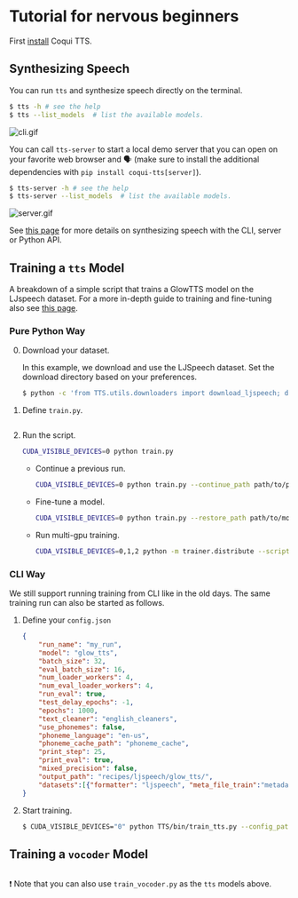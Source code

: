 # Tutorial for nervous beginners

First [install](installation.md) Coqui TTS.

## Synthesizing Speech

You can run `tts` and synthesize speech directly on the terminal.

```bash
$ tts -h # see the help
$ tts --list_models  # list the available models.
```

![cli.gif](https://github.com/idiap/coqui-ai-TTS/raw/main/images/tts_cli.gif)


You can call `tts-server` to start a local demo server that you can open on
your favorite web browser and 🗣️ (make sure to install the additional
dependencies with `pip install coqui-tts[server]`).

```bash
$ tts-server -h # see the help
$ tts-server --list_models  # list the available models.
```
![server.gif](https://github.com/idiap/coqui-ai-TTS/raw/main/images/demo_server.gif)

See [this page](inference.md) for more details on synthesizing speech with the
CLI, server or Python API.

## Training a `tts` Model

A breakdown of a simple script that trains a GlowTTS model on the LJspeech
dataset. For a more in-depth guide to training and fine-tuning also see [this
page](training/index.md).

### Pure Python Way

0. Download your dataset.

    In this example, we download and use the LJSpeech dataset. Set the download directory based on your preferences.

    ```bash
    $ python -c 'from TTS.utils.downloaders import download_ljspeech; download_ljspeech("../recipes/ljspeech/");'
    ```

1. Define `train.py`.

    ```{literalinclude} ../../recipes/ljspeech/glow_tts/train_glowtts.py
    ```

2. Run the script.

    ```bash
    CUDA_VISIBLE_DEVICES=0 python train.py
    ```

    - Continue a previous run.

        ```bash
        CUDA_VISIBLE_DEVICES=0 python train.py --continue_path path/to/previous/run/folder/
        ```

    - Fine-tune a model.

        ```bash
        CUDA_VISIBLE_DEVICES=0 python train.py --restore_path path/to/model/checkpoint.pth
        ```

    - Run multi-gpu training.

        ```bash
        CUDA_VISIBLE_DEVICES=0,1,2 python -m trainer.distribute --script train.py
        ```

### CLI Way

We still support running training from CLI like in the old days. The same training run can also be started as follows.

1. Define your `config.json`

    ```json
    {
        "run_name": "my_run",
        "model": "glow_tts",
        "batch_size": 32,
        "eval_batch_size": 16,
        "num_loader_workers": 4,
        "num_eval_loader_workers": 4,
        "run_eval": true,
        "test_delay_epochs": -1,
        "epochs": 1000,
        "text_cleaner": "english_cleaners",
        "use_phonemes": false,
        "phoneme_language": "en-us",
        "phoneme_cache_path": "phoneme_cache",
        "print_step": 25,
        "print_eval": true,
        "mixed_precision": false,
        "output_path": "recipes/ljspeech/glow_tts/",
        "datasets":[{"formatter": "ljspeech", "meta_file_train":"metadata.csv", "path": "recipes/ljspeech/LJSpeech-1.1/"}]
    }
    ```

2. Start training.
    ```bash
    $ CUDA_VISIBLE_DEVICES="0" python TTS/bin/train_tts.py --config_path config.json
    ```

## Training a `vocoder` Model

```{literalinclude} ../../recipes/ljspeech/hifigan/train_hifigan.py
```

❗️ Note that you can also use ```train_vocoder.py``` as the ```tts``` models above.
